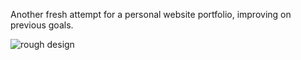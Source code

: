 Another fresh attempt for a personal website portfolio, improving on previous goals.

![rough design](https://imgur.com/a/ZvXrtSH)
